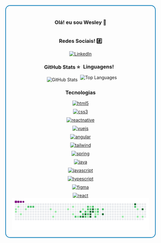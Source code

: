 <div style="border: 2px solid #0077B5; border-radius: 15px; padding: 20px; margin: 10px; display: flex; flex-direction: column; align-items: center; justify-content: center; height: auto;">
    <h3>Olá! eu sou Wesley 👋</h3>
    <h3>Redes Sociais! #️⃣</h3>
    <a href="https://www.linkedin.com/in/wesley-diorrani-ferreira-21492328b/">
        <img src="https://img.shields.io/badge/LinkedIn-0077B5?style=for-the-badge&logo=linkedin&logoColor=white" alt="LinkedIn">
    </a>
     <div style="display: flex; flex-direction: row; justify-content: center; width: 100%;">
        <div style="text-align: center;">
            <h3>GitHub Stats ⭐</h3>
            <img src="https://github-readme-stats.vercel.app/api?username=WesleyDIO&show_icons=true&theme=tokyonight" alt="GitHub Stats">
        </div>
        <div style="text-align: center;">
            <h3>Linguagens!</h3>
            <img src="https://github-readme-stats.vercel.app/api/top-langs/?username=WesleyDIO&layout=compact" alt="Top Languages">
        </div>
    </div>
    <h3>Tecnologias</h3>
    <div style="display: grid; grid-template-columns: repeat(auto-fill, minmax(100px, 1fr)); gap: 10px; justify-items: center;">
        <a href="https://www.w3schools.com/html/default.asp#gsc.tab=0&gsc.q=html5">
        <img alt="html5" src="https://img.shields.io/badge/HTML5-E34F26?style=for-the-badge&logo=html5&logoColor=white">
        </a>
        <a href="https://www.w3schools.com/css/">
        <img alt="css3" src="https://img.shields.io/badge/CSS3-1572B6?style=for-the-badge&logo=css3&logoColor=white">
        </a>
        <a href="https://reactnative.dev/">
        <img alt="reactnative" src="https://img.shields.io/badge/React_Native-20232A?style=for-the-badge&logo=react&logoColor=61DAFB">
        </a>
        <a href="https://vuejs.org/">
        <img alt="vuejs" src="https://img.shields.io/badge/Vue.js-35495E?style=for-the-badge&logo=vue.js&logoColor=4FC08D">
        </a>
        <a href="https://angular.dev/">
        <img alt="angular" src="https://img.shields.io/badge/Angular-DD0031?style=for-the-badge&logo=angular&logoColor=white">
        </a>
        <a href="https://tailwindcss.com/">
        <img alt="tailwind" src="https://img.shields.io/badge/Tailwind_CSS-38B2AC?style=for-the-badge&logo=tailwind-css&logoColor=white">
        </a>
        <a href="https://spring.io/projects/spring-boot">
        <img alt="spring" src="https://img.shields.io/badge/Spring-6DB33F?style=for-the-badge&logo=spring&logoColor=white">
        </a>
        <a href="https://www.java.com/pt-BR/">
        <img alt="java" src="https://img.shields.io/badge/Java-ED8B00?style=for-the-badge&logo=openjdk&logoColor=white">
        </a>
        <a href="https://developer.mozilla.org/en-US/docs/Web/JavaScript">
        <img alt="javascript" src="https://img.shields.io/badge/JavaScript-F7DF1E?style=for-the-badge&logo=javascript&logoColor=black">
        </a>
        <a href="https://www.typescriptlang.org/">
        <img alt="typescript" src="https://img.shields.io/badge/TypeScript-007ACC?style=for-the-badge&logo=typescript&logoColor=white">
        </a>
        <a href="https://www.figma.com/pt-br/">
        <img alt="figma" src="https://img.shields.io/badge/figma-%23F24E1E.svg?style=for-the-badge&logo=figma&logoColor=white">
        </a>
        <a href="https://react.dev/">
        <img alt="react" src="https://img.shields.io/badge/react-%2320232a.svg?style=for-the-badge&logo=react&logoColor=%2361DAFB">
        </a>
    </div>
    <div>
        <img src="https://github.com/WesleyDIO/WesleyDIO/blob/output/github-contribution-grid-snake.gif" alt="snake gif">
    </div>
</div>

